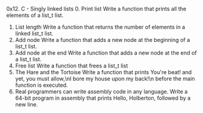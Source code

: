 0x12. C - Singly linked lists
0. Print list
Write a function that prints all the elements of a list_t list.
1. List length
Write a function that returns the number of elements in a linked list_t list.
2. Add node
Write a function that adds a new node at the beginning of a list_t list.
3. Add node at the end
Write a function that adds a new node at the end of a list_t list.
4. Free list
Write a function that frees a list_t list
5. The Hare and the Tortoise
Write a function that prints You're beat! and yet,
 you must allow,\nI bore my house upon my back!\n before the main function is executed.
6. Real programmers can write assembly code in any language.
Write a 64-bit program in assembly that prints Hello, Holberton, followed by a new line.
